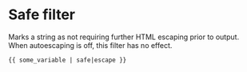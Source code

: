 # Safe filter

Marks a string as not requiring further HTML escaping prior to output. When autoescaping is off, this filter has no effect.

`{{ some_variable | safe|escape }}`
